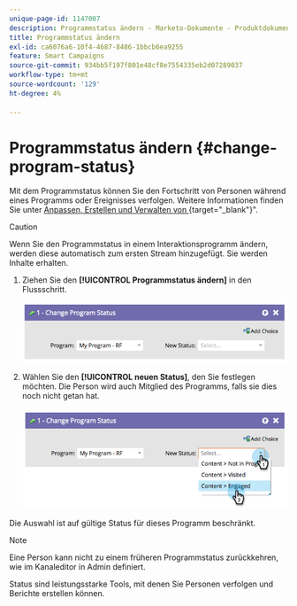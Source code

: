 ```yaml
---
unique-page-id: 1147007
description: Programmstatus ändern - Marketo-Dokumente - Produktdokumentation
title: Programmstatus ändern
exl-id: ca6076a6-10f4-4687-8486-1bbcb6ea9255
feature: Smart Campaigns
source-git-commit: 934bb5f197f801e48cf8e7554335eb2d07289037
workflow-type: tm+mt
source-wordcount: '129'
ht-degree: 4%

---
```


# Programmstatus ändern {#change-program-status}

Mit dem Programmstatus können Sie den Fortschritt von Personen während eines Programms oder Ereignisses verfolgen. Weitere Informationen finden Sie unter [Anpassen, Erstellen und Verwalten von ](/help/marketo/product-docs/administration/tags/create-a-program-channel.md){target="_blank"}&quot;.

>[!CAUTION]
>
>Wenn Sie den Programmstatus in einem Interaktionsprogramm ändern, werden diese automatisch zum ersten Stream hinzugefügt. Sie werden Inhalte erhalten.

1. Ziehen Sie den **[!UICONTROL Programmstatus ändern]** in den Flussschritt.

   ![](assets/change-program-status-1.png)

1. Wählen Sie den **[!UICONTROL neuen Status]**, den Sie festlegen möchten. Die Person wird auch Mitglied des Programms, falls sie dies noch nicht getan hat.

   ![](assets/change-program-status-2.png)

Die Auswahl ist auf gültige Status für dieses Programm beschränkt.

>[!NOTE]
>
>Eine Person kann nicht zu einem früheren Programmstatus zurückkehren, wie im Kanaleditor in Admin definiert.

Status sind leistungsstarke Tools, mit denen Sie Personen verfolgen und Berichte erstellen können.
